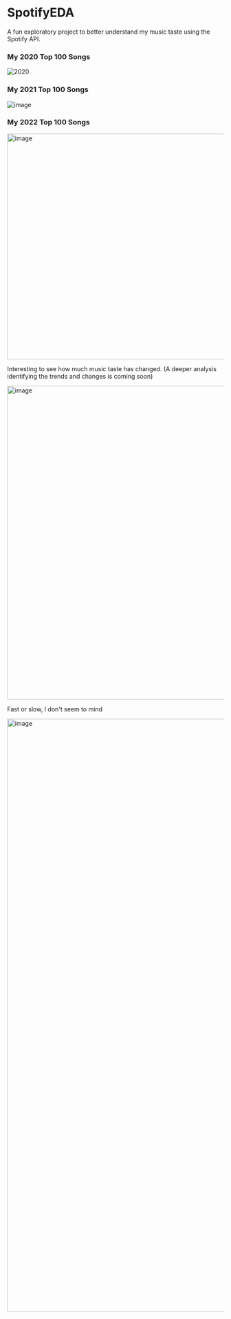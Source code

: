 # SpotifyEDA
A fun exploratory project to better understand my music taste using the Spotify API. 

### My 2020 Top 100 Songs
![2020](https://user-images.githubusercontent.com/54554532/203551786-aa025d7b-3859-41d2-b535-c224bd83c42d.png)

### My 2021 Top 100 Songs
![image](https://user-images.githubusercontent.com/54554532/205290538-8484c2b4-e5ad-44bf-9dc6-cfe325d9088d.png)

### My 2022 Top 100 Songs
<img width="525" alt="image" src="https://user-images.githubusercontent.com/54554532/205261948-8faa0855-eff6-4564-9729-602b5ebdcc89.png">

Interesting to see how much music taste has changed.
(A deeper analysis identifying the trends and changes is coming soon)



<img width="730" alt="image" src="https://user-images.githubusercontent.com/54554532/204294155-684d60f2-8f6f-44fb-9f34-1e00797cd861.png">


Fast or slow, I don't seem to mind

<img width="1380" alt="image" src="https://user-images.githubusercontent.com/54554532/204294542-c403cfe4-4f9a-4086-bb92-0ac43bda6655.png">
